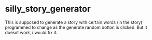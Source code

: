 # silly_story_generator

This is supposed to generate a story with certain words (in the story) programmed to change as the generate random botton is clicked.
But it doesnt work, i would fix it.
